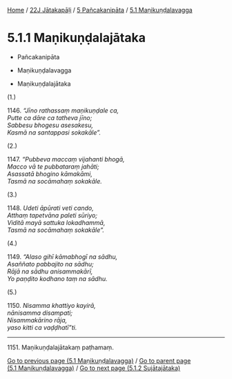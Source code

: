 
[Home](/) / [22J Jātakapāḷi](../../../22J.md) / [5 Pañcakanipāta](../../5.md) / [5.1 Maṇikuṇḍalavagga](../5.1.md)

# 5.1.1 Maṇikuṇḍalajātaka

* Pañcakanipāta

* Maṇikuṇḍalavagga

* Maṇikuṇḍalajātaka

(1.)

1146\. _“Jīno rathassaṃ maṇikuṇḍale ca,_  
_Putte ca dāre ca tatheva jīno;_  
_Sabbesu bhogesu asesakesu,_  
_Kasmā na santappasi sokakāle”._  


(2.)

1147\. _“Pubbeva maccaṃ vijahanti bhogā,_  
_Macco vā te pubbataraṃ jahāti;_  
_Asassatā bhogino kāmakāmi,_  
_Tasmā na socāmahaṃ sokakāle._  


(3.)

1148\. _Udeti āpūrati veti cando,_  
_Atthaṃ tapetvāna paleti sūriyo;_  
_Viditā mayā sattuka lokadhammā,_  
_Tasmā na socāmahaṃ sokakāle”._  


(4.)

1149\. _“Alaso gihī kāmabhogī na sādhu,_  
_Asaññato pabbajito na sādhu;_  
_Rājā na sādhu anisammakārī,_  
_Yo paṇḍito kodhano taṃ na sādhu._  


(5.)

1150\. _Nisamma khattiyo kayirā,_  
_nānisamma disampati;_  
_Nisammakārino rāja,_  
_yaso kitti ca vaḍḍhatī”ti._  


---

1151\. Maṇikuṇḍalajātakaṃ paṭhamaṃ.



[Go to previous page (5.1 Maṇikuṇḍalavagga)](../5.1.md) / [Go to parent page (5.1 Maṇikuṇḍalavagga)](../5.1.md) / [Go to next page (5.1.2 Sujātajātaka)](5.1.2.md)


